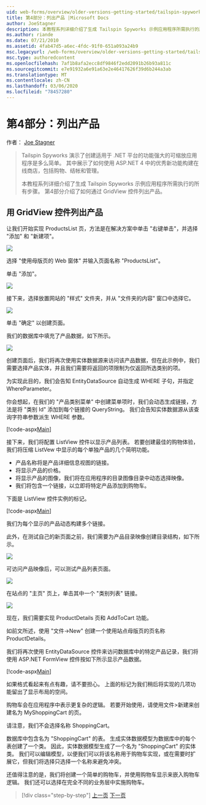 ```yaml
---
uid: web-forms/overview/older-versions-getting-started/tailspin-spyworks/tailspin-spyworks-part-4
title: 第4部分：列出产品 |Microsoft Docs
author: JoeStagner
description: 本教程系列详细介绍了生成 Tailspin Spyworks 示例应用程序所需执行的所有步骤。 第4部分介绍了如何通过 GridView contr 来列出产品 。
ms.author: riande
ms.date: 07/21/2010
ms.assetid: 4fab47d5-a6ec-4fdc-91f0-651a093a24b9
msc.legacyurl: /web-forms/overview/older-versions-getting-started/tailspin-spyworks/tailspin-spyworks-part-4
msc.type: authoredcontent
ms.openlocfilehash: 7af1b8afa2ecc8df9846f2edd2091b26b93a811c
ms.sourcegitcommit: e7e91932a6e91a63e2e46417626f39d6b244a3ab
ms.translationtype: MT
ms.contentlocale: zh-CN
ms.lasthandoff: 03/06/2020
ms.locfileid: "78457280"
---
```

# <a name="part-4-listing-products"></a>第4部分：列出产品

作者： [Joe Stagner](https://github.com/JoeStagner)

> Tailspin Spyworks 演示了创建适用于 .NET 平台的功能强大的可缩放应用程序是多么简单。 其中展示了如何使用 ASP.NET 4 中的优秀新功能构建在线商店，包括购物、结帐和管理。
> 
> 本教程系列详细介绍了生成 Tailspin Spyworks 示例应用程序所需执行的所有步骤。 第4部分介绍了如何通过 GridView 控件列出产品。

## <a id="_Toc260221670"></a>用 GridView 控件列出产品

让我们开始实现 ProductsList 页，方法是在解决方案中单击 "右键单击"，并选择 "添加" 和 "新建项"。

![](tailspin-spyworks-part-4/_static/image1.jpg)

选择 "使用母版页的 Web 窗体" 并输入页面名称 "ProductsList"。

单击 "添加"。

![](tailspin-spyworks-part-4/_static/image2.jpg)

接下来，选择放置网站的 "样式" 文件夹，并从 "文件夹的内容" 窗口中选择它。

![](tailspin-spyworks-part-4/_static/image3.jpg)

单击 "确定" 以创建页面。

我们的数据库中填充了产品数据，如下所示。

![](tailspin-spyworks-part-4/_static/image4.jpg)

创建页面后，我们将再次使用实体数据源来访问该产品数据，但在此示例中，我们需要选择产品实体，并且我们需要将返回的项限制为仅返回所选类别的项。

为实现此目的，我们会告知 EntityDataSource 自动生成 WHERE 子句，并指定 WhereParameter。

你会想起，在我们的 "产品类别菜单" 中创建菜单项时，我们会动态生成链接，方法是将 "类别 Id" 添加到每个链接的 QueryString。 我们会告知实体数据源从该查询字符串参数派生 WHERE 参数。

[!code-aspx[Main](tailspin-spyworks-part-4/samples/sample1.aspx)]

接下来，我们将配置 ListView 控件以显示产品列表。 若要创建最佳的购物体验，我们将压缩 ListVew 中显示的每个单独产品的几个简明功能。

- 产品名称将是产品详细信息视图的链接。
- 将显示产品的价格。
- 将显示产品的图像，我们将在应用程序的目录图像目录中动态选择映像。
- 我们将包含一个链接，以立即将特定产品添加到购物车。

下面是 ListView 控件实例的标记。

[!code-aspx[Main](tailspin-spyworks-part-4/samples/sample2.aspx)]

我们为每个显示的产品动态构建多个链接。

此外，在测试自己的新页面之前，我们需要为产品目录映像创建目录结构，如下所示。

![](tailspin-spyworks-part-4/_static/image1.png)

可访问产品映像后，可以测试产品列表页面。

![](tailspin-spyworks-part-4/_static/image5.jpg)

在站点的 "主页" 页上，单击其中一个 "类别列表" 链接。

![](tailspin-spyworks-part-4/_static/image6.jpg)

现在，我们需要实现 ProductDetails 页和 AddToCart 功能。

如前文所述，使用 "文件-&gt;New" 创建一个使用站点母版页的页名称 ProductDetails。

我们将再次使用 EntityDataSource 控件来访问数据库中的特定产品记录，我们将使用 ASP.NET FormView 控件按如下所示显示产品数据。

[!code-aspx[Main](tailspin-spyworks-part-4/samples/sample3.aspx)]

如果格式看起来有点有趣，请不要担心。 上面的标记为我们稍后将实现的几项功能留出了显示布局的空间。

购物车会在应用程序中表示更复杂的逻辑。 若要开始使用，请使用文件&gt;新建来创建名为 MyShoppingCart 的页。

请注意，我们不会选择名称 ShoppingCart。

数据库中包含名为 "ShoppingCart" 的表。 生成实体数据模型为数据库中的每个表创建了一个类。 因此，实体数据模型生成了一个名为 "ShoppingCart" 的实体类。 我们可以编辑模型，以便我们可以将该名称用于购物车实现，或在需要时扩展它，但我们将选择只选择一个名称来避免冲突。

还值得注意的是，我们将创建一个简单的购物车，并使用购物车显示来嵌入购物车逻辑。 我们还可以选择在完全不同的业务层中实施购物车。

> [!div class="step-by-step"]
> [上一页](tailspin-spyworks-part-3.md)
> [下一页](tailspin-spyworks-part-5.md)
